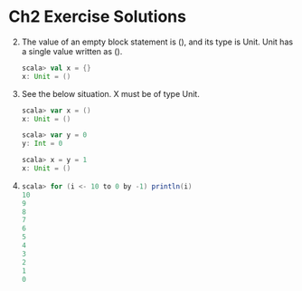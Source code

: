 # Ch2 Exercise Solutions
2. The value of an empty block statement is (), and its type is Unit. Unit has a single value written as ().
    ```scala
    scala> val x = {}
    x: Unit = ()
    ```
3. See the below situation. X must be of type Unit.
    ```scala
    scala> var x = ()
    x: Unit = ()

    scala> var y = 0
    y: Int = 0

    scala> x = y = 1
    x: Unit = ()
    ```
4. 
    ```scala
    scala> for (i <- 10 to 0 by -1) println(i)
    10
    9
    8
    7
    6
    5
    4
    3
    2
    1
    0
    ```

